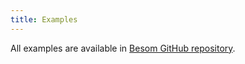 ```yaml
---
title: Examples
---
```


All examples are available in [Besom GitHub repository](https://github.com/VirtusLab/besom/tree/v0.2.0/examples).
